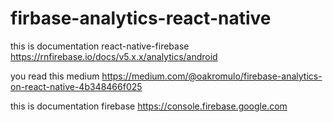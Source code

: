 # firbase-analytics-react-native

this is documentation react-native-firebase
https://rnfirebase.io/docs/v5.x.x/analytics/android

you read this medium https://medium.com/@oakromulo/firebase-analytics-on-react-native-4b348466f025

this is documentation firebase 
https://console.firebase.google.com
